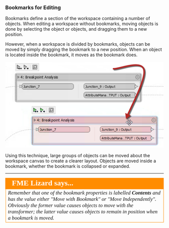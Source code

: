 ### Bookmarks for Editing ###
Bookmarks define a section of the workspace containing a number of objects. When editing a workspace without bookmarks, moving objects is done by selecting the object or objects, and dragging them to a new position.

However, when a workspace is divided by bookmarks, objects can be moved by simply dragging the bookmark to a new position. When an object is located inside the bookmark, it moves as the bookmark does.

![](./Images/Img5.054.MovingBookmark.png)

Using this technique, large groups of objects can be moved about the workspace canvas to create a clearer layout. Objects are moved inside a bookmark, whether the bookmark is collapsed or expanded.


---

<!--Person X Says Section-->

<table style="border-spacing: 0px">
<tr>
<td style="vertical-align:middle;background-color:darkorange;border: 2px solid darkorange">
<i class="fa fa-quote-left fa-lg fa-pull-left fa-fw" style="color:white;padding-right: 12px;vertical-align:text-top"></i>
<span style="color:white;font-size:x-large;font-weight: bold;font-family:serif">FME Lizard says...</span>
</td>
</tr>

<tr>
<td style="border: 1px solid darkorange">
<span style="font-family:serif; font-style:italic; font-size:larger">
Remember that one of the bookmark properties is labelled <strong>Contents</strong> and has the value either "Move with Bookmark" or "Move Independently". Obviously the former value causes objects to move with the transformer; the latter value causes objects to remain in position when a bookmark is moved.
</span>
</td>
</tr>
</table>
